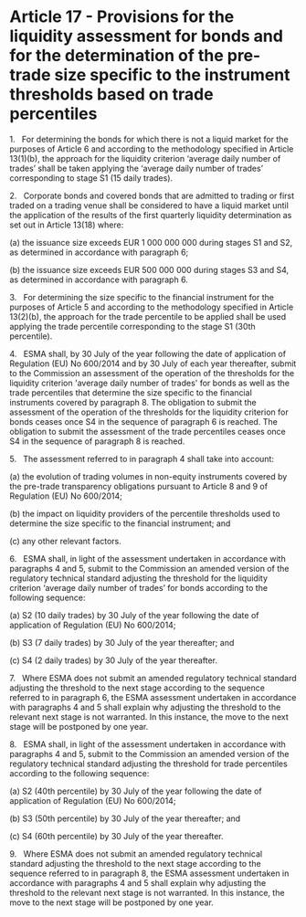 # Article 17 - Provisions for the liquidity assessment for bonds and for the determination of the pre-trade size specific to the instrument thresholds based on trade percentiles


1.   For determining the bonds for which there is not a liquid market for the purposes of Article 6 and according to the methodology specified in Article 13(1)(b), the approach for the liquidity criterion ‘average daily number of trades’ shall be taken applying the ‘average daily number of trades’ corresponding to stage S1 (15 daily trades).

2.   Corporate bonds and covered bonds that are admitted to trading or first traded on a trading venue shall be considered to have a liquid market until the application of the results of the first quarterly liquidity determination as set out in Article 13(18) where:

(a) the issuance size exceeds EUR 1 000 000 000 during stages S1 and S2, as determined in accordance with paragraph 6;

(b) the issuance size exceeds EUR 500 000 000 during stages S3 and S4, as determined in accordance with paragraph 6.

3.   For determining the size specific to the financial instrument for the purposes of Article 5 and according to the methodology specified in Article 13(2)(b), the approach for the trade percentile to be applied shall be used applying the trade percentile corresponding to the stage S1 (30th percentile).

4.   ESMA shall, by 30 July of the year following the date of application of Regulation (EU) No 600/2014 and by 30 July of each year thereafter, submit to the Commission an assessment of the operation of the thresholds for the liquidity criterion 'average daily number of trades' for bonds as well as the trade percentiles that determine the size specific to the financial instruments covered by paragraph 8. The obligation to submit the assessment of the operation of the thresholds for the liquidity criterion for bonds ceases once S4 in the sequence of paragraph 6 is reached. The obligation to submit the assessment of the trade percentiles ceases once S4 in the sequence of paragraph 8 is reached.

5.   The assessment referred to in paragraph 4 shall take into account:

(a) the evolution of trading volumes in non-equity instruments covered by the pre-trade transparency obligations pursuant to Article 8 and 9 of Regulation (EU) No 600/2014;

(b) the impact on liquidity providers of the percentile thresholds used to determine the size specific to the financial instrument; and

(c) any other relevant factors.

6.   ESMA shall, in light of the assessment undertaken in accordance with paragraphs 4 and 5, submit to the Commission an amended version of the regulatory technical standard adjusting the threshold for the liquidity criterion ‘average daily number of trades’ for bonds according to the following sequence:

(a) S2 (10 daily trades) by 30 July of the year following the date of application of Regulation (EU) No 600/2014;

(b) S3 (7 daily trades) by 30 July of the year thereafter; and

(c) S4 (2 daily trades) by 30 July of the year thereafter.

7.   Where ESMA does not submit an amended regulatory technical standard adjusting the threshold to the next stage according to the sequence referred to in paragraph 6, the ESMA assessment undertaken in accordance with paragraphs 4 and 5 shall explain why adjusting the threshold to the relevant next stage is not warranted. In this instance, the move to the next stage will be postponed by one year.

8.   ESMA shall, in light of the assessment undertaken in accordance with paragraphs 4 and 5, submit to the Commission an amended version of the regulatory technical standard adjusting the threshold for trade percentiles according to the following sequence:

(a) S2 (40th percentile) by 30 July of the year following the date of application of Regulation (EU) No 600/2014;

(b) S3 (50th percentile) by 30 July of the year thereafter; and

(c) S4 (60th percentile) by 30 July of the year thereafter.

9.   Where ESMA does not submit an amended regulatory technical standard adjusting the threshold to the next stage according to the sequence referred to in paragraph 8, the ESMA assessment undertaken in accordance with paragraphs 4 and 5 shall explain why adjusting the threshold to the relevant next stage is not warranted. In this instance, the move to the next stage will be postponed by one year.
